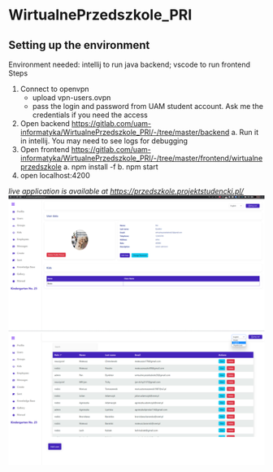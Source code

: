 # WirtualnePrzedszkole_PRI

## Setting up the environment
Environment needed: intellij to run java backend; vscode to run frontend
Steps
1.	Connect to openvpn  
    - upload vpn-users.ovpn
    - pass the login and password from UAM student account. Ask me the credentials if you need the access
2.	Open backend https://gitlab.com/uam-informatyka/WirtualnePrzedszkole_PRI/-/tree/master/backend
a.	Run it in intellij. You may need to see logs for debugging
3.	Open frontend https://gitlab.com/uam-informatyka/WirtualnePrzedszkole_PRI/-/tree/master/frontend/wirtualneprzedszkole
a.	npm install -f
b.	npm start
4.	open localhost:4200

*live application is available at https://przedszkole.projektstudencki.pl/*  
![alt text](https://github.com/realtehcman/WirtualnePrzedszkole_PRI/blob/master/dokumenty/Zrzut%20ekranu%202023-03-05%20211053.png)  
![alt text](https://github.com/realtehcman/WirtualnePrzedszkole_PRI/blob/master/dokumenty/Zrzut%20ekranu%202023-03-05%20211136.png)
